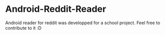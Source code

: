 # Android-Reddit-Reader
Android reader for reddit was developped for a school project. Feel free to contribute to it :D 
